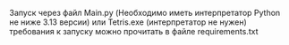 Запуск через файл Main.py (Необходимо иметь интерпретатор Python не ниже 3.13 версии) или Tetris.exe (интерпретатор не нужен)
требования к запуску можно прочитать в файле requirements.txt
